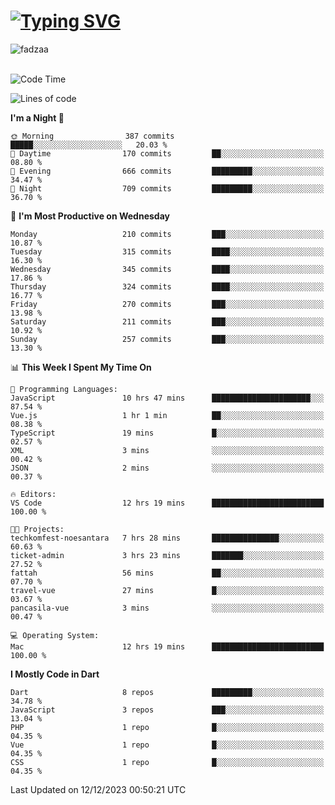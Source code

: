 
<h1 align="left"><a href="https://git.io/typing-svg"><img src="https://readme-typing-svg.demolab.com?font=Fira+Code&pause=1000&color=F7F7F7&random=false&width=600&lines=Hi+%F0%9F%91%8B%2C+I'm+Fattah+Anggit+Al+Dzakwan;Junior+Software+Developer+from+SMK+Raden+Umar+Said" alt="Typing SVG" /></a></h1>


<div align="left" display="flex"> 
  <img src="https://komarev.com/ghpvc/?username=fadzaa&label=Profile%20views&color=0e75b6&style=flat" alt="fadzaa" /> 
</div>

<br/>

<!--START_SECTION:waka-->
![Code Time](http://img.shields.io/badge/Code%20Time-159%20hrs%2054%20mins-blue)

![Lines of code](https://img.shields.io/badge/From%20Hello%20World%20I%27ve%20Written-316.3%20thousand%20lines%20of%20code-blue)

**I'm a Night 🦉** 

```text
🌞 Morning                387 commits         █████░░░░░░░░░░░░░░░░░░░░   20.03 % 
🌆 Daytime                170 commits         ██░░░░░░░░░░░░░░░░░░░░░░░   08.80 % 
🌃 Evening                666 commits         █████████░░░░░░░░░░░░░░░░   34.47 % 
🌙 Night                  709 commits         █████████░░░░░░░░░░░░░░░░   36.70 % 
```
📅 **I'm Most Productive on Wednesday** 

```text
Monday                   210 commits         ███░░░░░░░░░░░░░░░░░░░░░░   10.87 % 
Tuesday                  315 commits         ████░░░░░░░░░░░░░░░░░░░░░   16.30 % 
Wednesday                345 commits         ████░░░░░░░░░░░░░░░░░░░░░   17.86 % 
Thursday                 324 commits         ████░░░░░░░░░░░░░░░░░░░░░   16.77 % 
Friday                   270 commits         ███░░░░░░░░░░░░░░░░░░░░░░   13.98 % 
Saturday                 211 commits         ███░░░░░░░░░░░░░░░░░░░░░░   10.92 % 
Sunday                   257 commits         ███░░░░░░░░░░░░░░░░░░░░░░   13.30 % 
```


📊 **This Week I Spent My Time On** 

```text
💬 Programming Languages: 
JavaScript               10 hrs 47 mins      ██████████████████████░░░   87.54 % 
Vue.js                   1 hr 1 min          ██░░░░░░░░░░░░░░░░░░░░░░░   08.38 % 
TypeScript               19 mins             █░░░░░░░░░░░░░░░░░░░░░░░░   02.57 % 
XML                      3 mins              ░░░░░░░░░░░░░░░░░░░░░░░░░   00.42 % 
JSON                     2 mins              ░░░░░░░░░░░░░░░░░░░░░░░░░   00.37 % 

🔥 Editors: 
VS Code                  12 hrs 19 mins      █████████████████████████   100.00 % 

🐱‍💻 Projects: 
techkomfest-noesantara   7 hrs 28 mins       ███████████████░░░░░░░░░░   60.63 % 
ticket-admin             3 hrs 23 mins       ███████░░░░░░░░░░░░░░░░░░   27.52 % 
fattah                   56 mins             ██░░░░░░░░░░░░░░░░░░░░░░░   07.70 % 
travel-vue               27 mins             █░░░░░░░░░░░░░░░░░░░░░░░░   03.67 % 
pancasila-vue            3 mins              ░░░░░░░░░░░░░░░░░░░░░░░░░   00.47 % 

💻 Operating System: 
Mac                      12 hrs 19 mins      █████████████████████████   100.00 % 
```

**I Mostly Code in Dart** 

```text
Dart                     8 repos             █████████░░░░░░░░░░░░░░░░   34.78 % 
JavaScript               3 repos             ███░░░░░░░░░░░░░░░░░░░░░░   13.04 % 
PHP                      1 repo              █░░░░░░░░░░░░░░░░░░░░░░░░   04.35 % 
Vue                      1 repo              █░░░░░░░░░░░░░░░░░░░░░░░░   04.35 % 
CSS                      1 repo              █░░░░░░░░░░░░░░░░░░░░░░░░   04.35 % 
```




 Last Updated on 12/12/2023 00:50:21 UTC
<!--END_SECTION:waka-->
